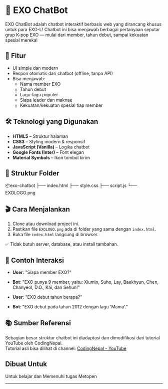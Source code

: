 # 💬 EXO ChatBot

EXO ChatBot adalah chatbot interaktif berbasis web yang dirancang khusus untuk para EXO-L! Chatbot ini bisa menjawab berbagai pertanyaan seputar grup K-pop EXO — mulai dari member, tahun debut, sampai kekuatan spesial mereka!

## 🚀 Fitur

- UI simple dan modern
- Respon otomatis dari chatbot (offline, tanpa API)
- Bisa menjawab:
  - Nama member EXO
  - Tahun debut
  - Lagu-lagu populer
  - Siapa leader dan maknae
  - Kekuatan/kekuatan spesial tiap member

## 🛠️ Teknologi yang Digunakan

- **HTML5** – Struktur halaman
- **CSS3** – Styling modern & responsif
- **JavaScript (Vanilla)** – Logika chatbot
- **Google Fonts (Inter)** – Font elegan
- **Material Symbols** – Ikon tombol kirim

## 📁 Struktur Folder
📦exo-chatbot
├── index.html
├── style.css
├── script.js
└── EXOLOGO.png


## 🎬 Cara Menjalankan

1. Clone atau download project ini.
2. Pastikan file `EXOLOGO.png` ada di folder yang sama dengan `index.html`.
3. Buka file `index.html` langsung di browser.

✅ Tidak butuh server, database, atau install tambahan.

## 🤖 Contoh Interaksi

- **User**: "Siapa member EXO?"
- **Bot**: "EXO punya 9 member, yaitu: Xiumin, Suho, Lay, Baekhyun, Chen, Chanyeol, D.O., Kai, dan Sehun!"

- **User**: "EXO debut tahun berapa?"
- **Bot**: "EXO debut pada tahun 2012 dengan lagu 'Mama'."

## 📚 Sumber Referensi

Sebagian besar struktur chatbot ini diadaptasi dan dimodifikasi dari tutorial YouTube oleh CodingNepal.  
Tutorial asli bisa dilihat di channel: [CodingNepal - YouTube](https://www.youtube.com/@CodingNepal)

## Dibuat Untuk

Untuk belajar dan Memenuhi tugas Metopen

---


